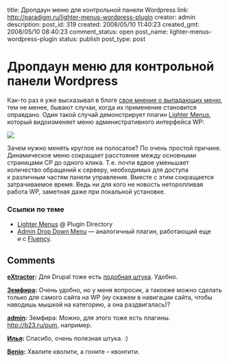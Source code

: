 title: Дропдаун меню для контрольной панели Wordpress
link: http://paradigm.ru/lighter-menus-wordpress-plugin
creator: admin
description:
post_id: 319
created: 2008/05/10 11:40:23
created_gmt: 2008/05/10 08:40:23
comment_status: open
post_name: lighter-menus-wordpress-plugin
status: publish
post_type: post

# Дропдаун меню для контрольной панели Wordpress

Как-то раз я уже высказывал в блоге [свое мнение о выпадающих меню](/2008/03/31/delicious-previe/), тем не менее, бывают случаи, когда их применение становится оправдано. Один такой случай демонстрирует плагин [Lighter Menus](http://b23.ru/pqt), который видоизменяет меню административного интерфейса WP:

![](/media/lighter-admin-drop-menus.png)

Зачем нужно менять круглое на полосатое? По очень простой причине. Динамическое меню сокращает расстояние между основными страницами CP до одного клика. Т.е. почти вдвое уменьшает количество обращений к серверу, необходимых для доступа к различным частям панели управления. Вместе с этим сокращается затрачиваемое время. Ведь ни для кого не новость неторопливая работа WP, заметная даже при локальной установке.

### Ссылки по теме

  * [Lighter Menus](http://b23.ru/pqt) @ Plugin Directory
  * [Admin Drop Down Menu](http://b23.ru/pqo) — аналогичный плагин, работающий еще и с [Fluency](/2008/03/21/wp25-admin-color-schemes/).

## Comments

**[eXtractor](#722 "2008/05/10 14:39:35"):** Для Drupal тоже есть [подобная штука](http://drupal.org/project/admin_menu). Удобно.

**[Земфира](#730 "2008/05/11 08:22:02"):** Очень удобно, но у меня вопросик, а такоеже можно сделать только для самого сайта на WP (ну скажем в навигации сайта, чтобы наводишь мышкой на категорию, а она раздвигалась)?

**[admin](#731 "2008/05/11 13:37:03"):** Земфира: Можно, для этого тоже есть плагины. http://b23.ru/pum, например.

**[Илья](#734 "2008/05/11 23:09:56"):** Спасибо, очень полезная штука. :)

**[Benio](#765 "2008/05/16 04:49:29"):** Хвалите кволити, а гоните – квонтити.

